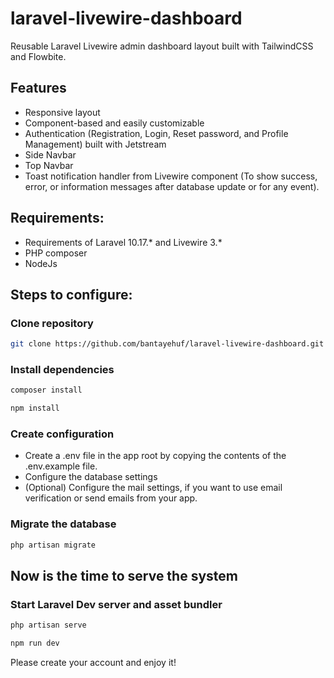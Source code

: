 # laravel-livewire-dashboard
Reusable Laravel Livewire admin dashboard layout built with TailwindCSS and Flowbite.


## Features
- Responsive layout
- Component-based and easily customizable
- Authentication (Registration, Login, Reset password, and Profile Management) built with Jetstream
- Side Navbar
- Top Navbar
- Toast notification handler from Livewire component (To show success, error, or information messages after database update or for any event).


## Requirements:
- Requirements of Laravel 10.17.* and Livewire 3.*
- PHP composer
- NodeJs


## Steps to configure:
### Clone repository
```sh
git clone https://github.com/bantayehuf/laravel-livewire-dashboard.git
```
### Install dependencies
```sh
composer install
```
```sh
npm install
```
### Create configuration
- Create a .env file in the app root by copying the contents of the .env.example file. 
- Configure the database settings
- (Optional) Configure the mail settings, if you want to use email verification or send emails from your app.

### Migrate the database
```sh
php artisan migrate
```


## Now is the time to serve the system
### Start Laravel Dev server and asset bundler
```sh
php artisan serve
```
```sh
npm run dev
```

Please create your account and enjoy it!
